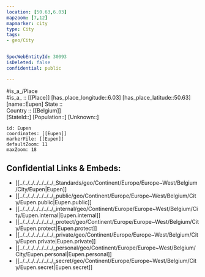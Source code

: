 ```yaml
---
location: [50.63,6.03] 
mapzoom: [7,12] 
mapmarker: city 
type: City
tags:
- geo/City


SpocWebEntityId: 30093
isDeleted: false
confidential: public

---
```

#is_a_/Place  
#is_a_ :: [[Place]] 
[has_place_longitude::6.03] 
[has_place_latitude::50.63] 
[name::Eupen] 
State ::  
Country :: [[Belgium]]  
[StateId::] 
[Population::] 
[Unknown::] 


```leaflet
id: Eupen
coordinates: [[Eupen]] 
markerFile: [[Eupen]] 
defaultZoom: 11 
maxZoom: 18
```


## Confidential Links & Embeds: 
- [[../../../../../../../_Standards/geo/Continent/Europe/Europe~West/Belgium/City/Eupen|Eupen]] 
- [[../../../../../../../_public/geo/Continent/Europe/Europe~West/Belgium/City/Eupen.public|Eupen.public]] 
- [[../../../../../../../_internal/geo/Continent/Europe/Europe~West/Belgium/City/Eupen.internal|Eupen.internal]] 
- [[../../../../../../../_protect/geo/Continent/Europe/Europe~West/Belgium/City/Eupen.protect|Eupen.protect]] 
- [[../../../../../../../_private/geo/Continent/Europe/Europe~West/Belgium/City/Eupen.private|Eupen.private]] 
- [[../../../../../../../_personal/geo/Continent/Europe/Europe~West/Belgium/City/Eupen.personal|Eupen.personal]] 
- [[../../../../../../../_secret/geo/Continent/Europe/Europe~West/Belgium/City/Eupen.secret|Eupen.secret]] 
